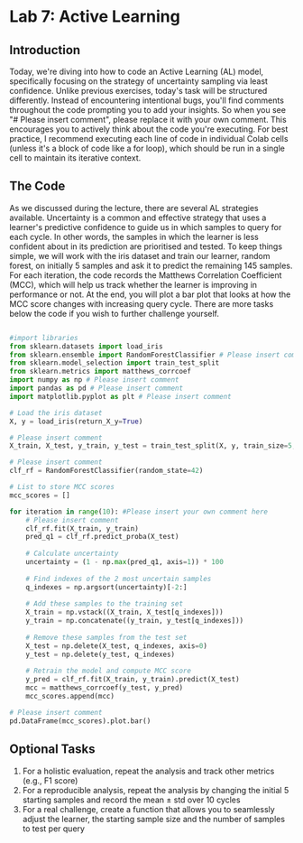 # Lab 7: Active Learning

## Introduction

Today, we're diving into how to code an Active Learning (AL) model, specifically focusing on the strategy of uncertainty sampling via least confidence. 
Unlike previous exercises, today's task will be structured differently. Instead of encountering intentional bugs, you'll find comments throughout 
the code prompting you to add your insights. So when you see "# Please insert comment", please replace it with your own comment. This encourages 
you to actively think about the code you're executing. For best practice, I recommend executing each line of code in individual Colab cells (unless it's
a block of code like a for loop), which should be run in a single cell to maintain its iterative context. 

## The Code
As we discussed during the lecture, there are several AL strategies available. Uncertainty is a common and effective strategy that uses a learner's predictive 
confidence to guide us in which samples to query for each cycle. In other words, the samples in which the learner is less confident about in its prediction are 
prioritised and tested. To keep things simple, we will work with the iris dataset and train our learner, random forest, on initially 5 samples and ask it to 
predict the remaining 145 samples. For each iteration, the code records the Matthews Correlation Coefficient (MCC), which will help us track whether the learner 
is improving in performance or not. At the end, you will plot a bar plot that looks at how the MCC score changes with increasing query cycle. There are more tasks
below the code if you wish to further challenge yourself.


``` Python

#import libraries
from sklearn.datasets import load_iris
from sklearn.ensemble import RandomForestClassifier # Please insert comment
from sklearn.model_selection import train_test_split
from sklearn.metrics import matthews_corrcoef
import numpy as np # Please insert comment
import pandas as pd # Please insert comment
import matplotlib.pyplot as plt # Please insert comment

# Load the iris dataset
X, y = load_iris(return_X_y=True)

# Please insert comment
X_train, X_test, y_train, y_test = train_test_split(X, y, train_size=5, random_state=42)

# Please insert comment
clf_rf = RandomForestClassifier(random_state=42)

# List to store MCC scores
mcc_scores = []

for iteration in range(10): #Please insert your own comment here
    # Please insert comment
    clf_rf.fit(X_train, y_train)
    pred_q1 = clf_rf.predict_proba(X_test)
    
    # Calculate uncertainty
    uncertainty = (1 - np.max(pred_q1, axis=1)) * 100
    
    # Find indexes of the 2 most uncertain samples
    q_indexes = np.argsort(uncertainty)[-2:]
    
    # Add these samples to the training set
    X_train = np.vstack((X_train, X_test[q_indexes]))
    y_train = np.concatenate((y_train, y_test[q_indexes]))
    
    # Remove these samples from the test set
    X_test = np.delete(X_test, q_indexes, axis=0)
    y_test = np.delete(y_test, q_indexes)
    
    # Retrain the model and compute MCC score
    y_pred = clf_rf.fit(X_train, y_train).predict(X_test)
    mcc = matthews_corrcoef(y_test, y_pred)
    mcc_scores.append(mcc)

# Please insert comment
pd.DataFrame(mcc_scores).plot.bar()
```

## Optional Tasks

1. For a holistic evaluation, repeat the analysis and track other metrics (e.g., F1 score)
2. For a reproducible analysis, repeat the analysis by changing the initial 5 starting samples and record the mean ± std over 10 cycles
3. For a real challenge, create a function that allows you to seamlessly adjust the learner, the starting sample size and the number of samples to test per query
